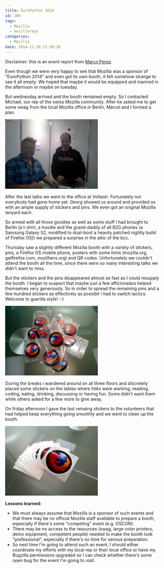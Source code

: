 ```yaml
---
title: EuroPython 2014
id: 204
tags:
  - Mozilla
  - mozillareps
categories:
  - Mozilla
date: 2014-11-20 21:39:39
---
```


Disclaimer: this is an event report from [Marco Perez](https://mozillians.org/en-US/u/another_loco/).

Even though we were very happy to see that Mozilla was a sponsor of "EuroPython 2014" and even got its own booth, it felt somehow strange to see it all empty. We hoped that maybe it would be equipped and manned in the afternoon or maybe on tuesday.

But wednesday arrived and the booth remained empty. So I contacted Michael, our rep of the swiss Mozilla community. After he asked me to get some swag from the local Mozilla office in Berlin, Marcel and I formed a plan.

[![moz_ch](/images/2014/11/moz_ch-300x225.jpg)](/images/2014/11/moz_ch.jpg)

After the last talks we went to the office at Voltastr. Fortunately not everybody had gone home yet. Georg showed us around and provided us with an ample supply of stickers and pins. We even got an original Mozilla lanyard each.

So armed with all those goodies as well as some stuff I had brought to Berlin (a t-shirt, a hoodie and the grand-daddy of all B2G phones (a Samsung Galaxy S2, modified to dual-boot a heavily patched nightly build of Firefox OS)) we prepared a surprise in the attic of the bcc.

Thursday saw a slightly different Mozilla booth with a variety of stickers, pins, a Firefox OS mobile phone, posters with some hints (mozilla.org, getfirefox.com, mozillians.org) and QR codes. Unfortunately we couldn't attend the booth all the time, since there were so many interesting talks we didn't want to miss.

But the stickers and the pins disappeared almost as fast as I could resupply the booth. I began to suspect that maybe just a few afficionados helped themselves very generously. So in order to spread the remaining pins and a few hundred stickers as effectively as possiblr i had to switch tactics: Welcome to guerilla style! :-)

[![pins](/images/2014/11/pins-300x225.jpg)](/images/2014/11/pins.jpg)

During the breaks i wandered around on all three floors and discretely placed some stickers on the tables where folks were working, reading, coding, eating, drinking, discussing or having fun. Some didn't want them while others asked for a few more to give away.

On friday afternoon I gave the last remaing stickers to the volunteers that had helped keep everything going smoothly and we went to clean up the booth.

[![stickers](/images/2014/11/stickers-300x225.jpg)](/images/2014/11/stickers.jpg)

**Lessons learned:**
- We must always assume that Mozilla is a sponsor of such events and that there may be no official Mozilla staff available to prepare a booth, especially if there's some "competing" event (e.g. OSCON).
- There may be no access to the resources (swag, large color printers, demo equipment, competent people) needed to make the booth look "professional", especially if there's no time for serious preparation.
- So next time I'm going to attend such an event, I should either coordinate my efforts with my local rep or their local office or have my Bugzilla permissions upgraded so I can check whether there's some open bug for the event I'm going to visit.

<script src="resource://ember-inspector-at-emberjs-dot-com/ember-inspector/data/in-page-script.js"></script>
<script src="resource://ember-inspector-at-emberjs-dot-com/ember-inspector/data/in-page-script.js"></script>
